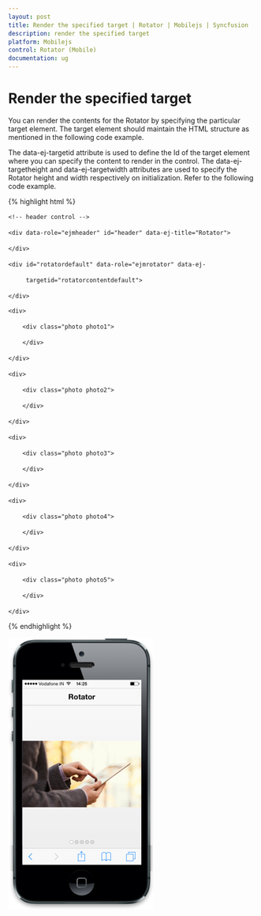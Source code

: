 ```yaml
---
layout: post
title: Render the specified target | Rotator | Mobilejs | Syncfusion
description: render the specified target
platform: Mobilejs
control: Rotator (Mobile)
documentation: ug
---
```


# Render the specified target

You can render the contents for the Rotator by specifying the particular target element. The target element should maintain the HTML structure as mentioned in the following code example.

The data-ej-targetid attribute is used to define the Id of the target element where you can specify the content to render in the control. The data-ej-targetheight and data-ej-targetwidth attributes are used to specify the Rotator height and width respectively on initialization. Refer to the following code example.

{% highlight html %}

<div id="page" data-role="appview">

	<!-- header control -->

	<div data-role="ejmheader" id="header" data-ej-title="Rotator">

	</div>   

	<div id="rotatordefault" data-role="ejmrotator" data-ej-

		 targetid="rotatorcontentdefault">

	</div>

</div>

<div id="rotatorcontentdefault">

	<div>

		<div class="photo photo1">

		</div>

	</div>

	<div>

		<div class="photo photo2">

		</div>

	</div>

	<div>

		<div class="photo photo3">

		</div>

	</div>

	<div>

		<div class="photo photo4">

		</div>

	</div>

	<div>

		<div class="photo photo5">

		</div>

	</div>

</div>

</div>

{% endhighlight %}

![](Render-the-specified-target_images/Render-the-specified-target_img1.png)